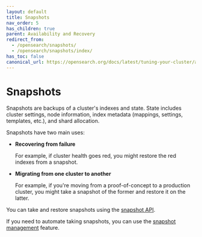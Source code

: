 ```yaml
---
layout: default
title: Snapshots
nav_order: 5
has_children: true
parent: Availability and Recovery
redirect_from: 
  - /opensearch/snapshots/
  - /opensearch/snapshots/index/
has_toc: false
canonical_url: https://opensearch.org/docs/latest/tuning-your-cluster/availability-and-recovery/snapshots/index/
---
```


# Snapshots

Snapshots are backups of a cluster's indexes and state. State includes cluster settings, node information, index metadata (mappings, settings, templates, etc.), and shard allocation.

Snapshots have two main uses:

- **Recovering from failure**

  For example, if cluster health goes red, you might restore the red indexes from a snapshot.

- **Migrating from one cluster to another**

  For example, if you're moving from a proof-of-concept to a production cluster, you might take a snapshot of the former and restore it on the latter.


You can take and restore snapshots using the [snapshot API]({{site.url}}{{site.baseurl}}/opensearch/snapshots/snapshot-restore). 

If you need to automate taking snapshots, you can use the [snapshot management]({{site.url}}{{site.baseurl}}/opensearch/snapshots/snapshot-management) feature.
